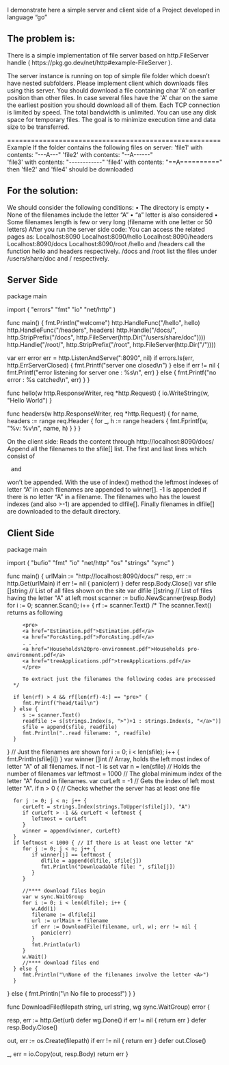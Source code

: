 I demonstrate here a simple server and client side of a Project developed in language “go”

<h2>The problem is:</h2>
There is a simple implementation of file server based on http.FileServer handle ( https://pkg.go.dev/net/http#example-FileServer ).

The server instance is running on top of simple file folder which doesn’t have nested subfolders.
Please implement client which downloads files using this server.
You should download a file containing char 'A' on earlier position than other files.
In case several files have the 'A' char on the same the earliest position you should download all of them.
Each TCP connection is limited by speed. The total bandwidth is unlimited.
You can use any disk space for temporary files.
The goal is to minimize execution time and data size to be transferred.
 
======================================================
Example
If the folder contains the following files on server:
'file1' with contents: "---A---"
'file2' with contents: "--A------"  
'file3' with contents: "------------"
'file4' with contents: "==A=========="
then 'file2' and 'file4' should be downloaded

<h2>For the solution:</h2>
We should consider the following conditions:
•	The directory is empty
•	None of the filenames include the letter “A”
•	“a” letter is also considered
•	Some filenames length is few or very long (filename with one letter or 50 letters)
After you run the server side code:
You can access the related pages as:
Localhost:8090
Localhost:8090/hello
Localhost:8090/headers
Localhost:8090/docs
Localhost:8090/root
/hello and /headers call the function hello and headers respectively.
/docs and /root list the files under /users/share/doc and / respectively.

<h2>Server Side</h2>
package main

import (
   "errors"
   "fmt"
   "io"
   "net/http"
)

func main() {
   fmt.Println("welcome")
   http.HandleFunc("/hello", hello)
   http.HandleFunc("/headers", headers)
   http.Handle("/docs/", http.StripPrefix("/docs",  http.FileServer(http.Dir("/users/share/doc"))))
   http.Handle("/root/", http.StripPrefix("/root", http.FileServer(http.Dir("/"))))

   var err error
   err = http.ListenAndServe(":8090", nil)
   if errors.Is(err, http.ErrServerClosed) {
      fmt.Printf("server one closed\n")
   } else if err != nil {
      fmt.Printf("error listening for server one : %s\n", err)
   } else {
      fmt.Printf("no error : %s catched\n", err)
   }
}

func hello(w http.ResponseWriter, req *http.Request) {
   io.WriteString(w, "Hello World")
}

func headers(w http.ResponseWriter, req *http.Request) {
   for name, headers := range req.Header {
      for _, h := range headers {
         fmt.Fprintf(w, "%v: %v\n", name, h)
      }
   }
}

On the client side: Reads the content through http://localhost:8090/docs/
Append all the filenames to the sfile[] list.
The first and last lines which consist of <pre> and </pre> won’t be appended.
With the use of index() method the leftmost indexes of letter “A” in each filenames are appended to winner[]. -1 is appended if there is no letter “A” in a filename.
The filenames who has the lowest indexes (and also >-1) are appended to dlfile[]. Finally filenames in dlfile[] are downloaded to the default directory.



<h2>Client Side</h2>
package main

import (
   "bufio"
   "fmt"
   "io"
   "net/http"
   "os"
   "strings"
   "sync"
)

func main() {
   urlMain := "http://localhost:8090/docs/"
   resp, err := http.Get(urlMain)
   if err != nil {
      panic(err)
   }
   defer resp.Body.Close()
   var sfile []string  // List of all files shown on the site
   var dlfile []string // List of files having the letter "A" at left most
   scanner := bufio.NewScanner(resp.Body)
   for i := 0; scanner.Scan(); i++ {
      rf := scanner.Text()
      /*
         The scanner.Text() returns as following

         <pre>
         <a href="Estimation.pdf">Estimation.pdf</a>
         <a href="ForcAsting.pdf">ForcAsting.pdf</a>
         . . .
         <a href="Households%20pro-environment.pdf">Households pro-environment.pdf</a>
         <a href="treeApplications.pdf">treeApplications.pdf</a>
         </pre>

         To extract just the filenames the following codes are processed
      */

      if len(rf) > 4 && rf[len(rf)-4:] == "pre>" {
         fmt.Printf("head/tail\n")
      } else {
         s := scanner.Text()
         readfile := s[strings.Index(s, ">")+1 : strings.Index(s, "</a>")]
         sfile = append(sfile, readfile)
         fmt.Println("..read filename: ", readfile)
      }
   }
   // Just the filenames are shown
   for i := 0; i < len(sfile); i++ {
      fmt.Println(sfile[i])
   }
   var winner []int    // Array, holds the left most index of letter "A" of all filenames. If not -1 is set
   var n = len(sfile)  // Holds the number of filenames
   var leftmost = 1000 // The global minimum index of the letter "A" found in filenames.
   var curLeft = -1    // Gets the index of left most letter "A".
   if n > 0 {          // Checks whether the server has at least one file

      for j := 0; j < n; j++ {
         curLeft = strings.Index(strings.ToUpper(sfile[j]), "A")
         if curLeft > -1 && curLeft < leftmost {
            leftmost = curLeft
         }
         winner = append(winner, curLeft)
      }
      if leftmost < 1000 { // If there is at least one letter "A"
         for j := 0; j < n; j++ {
            if winner[j] == leftmost {
               dlfile = append(dlfile, sfile[j])
               fmt.Println("Downloadable file: ", sfile[j])
            }
         }

         //**** download files begin
         var w sync.WaitGroup
         for i := 0; i < len(dlfile); i++ {
            w.Add(1)
            filename := dlfile[i]
            url := urlMain + filename
            if err := DownloadFile(filename, url, w); err != nil {
               panic(err)
            }
            fmt.Println(url)
         }
         w.Wait()
         //**** download files end
      } else {
         fmt.Println("\nNone of the filenames involve the letter <A>")
      }
   } else {
      fmt.Println("\n No file to process!")
   }
}

func DownloadFile(filepath string, url string, wg sync.WaitGroup) error {

   resp, err := http.Get(url)
   defer wg.Done()
   if err != nil {
      return err
   }
   defer resp.Body.Close()

   out, err := os.Create(filepath)
   if err != nil {
      return err
   }
   defer out.Close()

   _, err = io.Copy(out, resp.Body)
   return err
}

 

 
 
